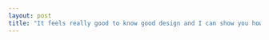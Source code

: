 ```yaml
---
layout: post
title: "It feels really good to know good design and I can show you how to achieve this eye-opening concept."
---
```

